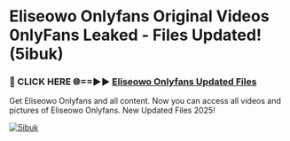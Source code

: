 # Eliseowo Onlyfans Original Videos 0nlyFans Leaked - Files Updated! (5ibuk)

<h3>🔴 CLICK HERE 🌐==►► <a href="https://tinyurl.com/3hn5wdd3" rel="nofollow">Eliseowo Onlyfans Updated Files</a></h3>

Get Eliseowo Onlyfans and all content. Now you can access all videos and pictures of Eliseowo Onlyfans. New Updated Files 2025!

[![5ibuk](https://i.imgur.com/4HnBqBT.gif)](https://tinyurl.com/3hn5wdd3)
